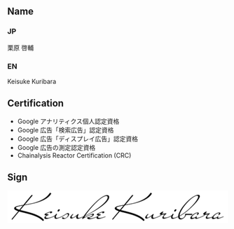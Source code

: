 ## Name
### JP
栗原 啓輔
### EN
Keisuke Kuribara
## Certification
- Google アナリティクス個人認定資格
- Google 広告「検索広告」認定資格
- Google 広告「ディスプレイ広告」認定資格
- Google 広告の測定認定資格
- Chainalysis Reactor Certification (CRC)
## Sign
![Keisuke Kuribara](/logo_black.png "Keisuke Kuribara")
